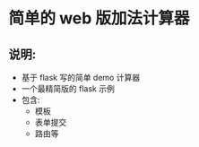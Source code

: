 
# 简单的 web 版加法计算器


## 说明:
- 基于 flask 写的简单 demo 计算器
- 一个最精简版的 flask 示例
- 包含:
    - 模板
    - 表单提交
    - 路由等

